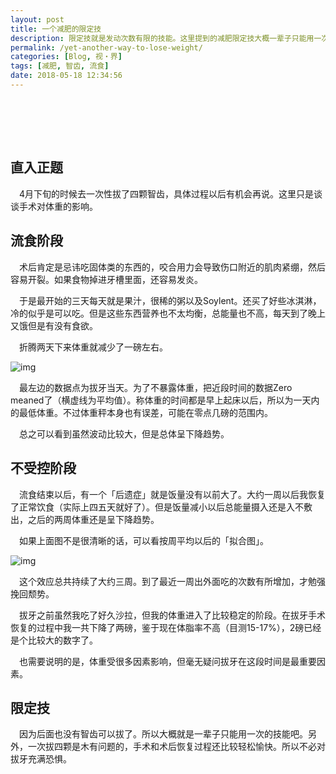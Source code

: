 ```yaml
---
layout: post
title: 一个减肥的限定技
description: 限定技就是发动次数有限的技能。这里提到的减肥限定技大概一辈子只能用一次。
permalink: /yet-another-way-to-lose-weight/
categories: [Blog, 视・界]
tags: [减肥, 智齿, 流食]
date: 2018-05-18 12:34:56
---
```


# 　

## 直入正题

　4月下旬的时候去一次性拔了四颗智齿，具体过程以后有机会再说。这里只是谈谈手术对体重的影响。

## 流食阶段

　术后肯定是忌讳吃固体类的东西的，咬合用力会导致伤口附近的肌肉紧绷，然后容易开裂。如果食物掉进牙槽里面，还容易发炎。

　于是最开始的三天每天就是果汁，很稀的粥以及Soylent。还买了好些冰淇淋，冷的似乎是可以吃。但是这些东西营养也不太均衡，总能量也不高，每天到了晚上又饿但是有没有食欲。

　折腾两天下来体重就减少了一磅左右。

![img](http://lanternd.qiniudn.com/Pic4Post/yet-another-way-to-lose-weight/daily-weight-curve.png "Daily weight curve")

　最左边的数据点为拔牙当天。为了不暴露体重，把近段时间的数据Zero meaned了（横虚线为平均值）。称体重的时间都是早上起床以后，所以为一天内的最低体重。不过体重秤本身也有误差，可能在零点几磅的范围内。

　总之可以看到虽然波动比较大，但是总体呈下降趋势。

## 不受控阶段

　流食结束以后，有一个「后遗症」就是饭量没有以前大了。大约一周以后我恢复了正常饮食（实际上四五天就好了）。但是饭量减小以后总能量摄入还是入不敷出，之后的两周体重还是呈下降趋势。

　如果上面图不是很清晰的话，可以看按周平均以后的「拟合图」。

![img](http://lanternd.qiniudn.com/Pic4Post/yet-another-way-to-lose-weight/weekly-weight-curve.png "Weekly weight curve")

　这个效应总共持续了大约三周。到了最近一周出外面吃的次数有所增加，才勉强挽回颓势。

　拔牙之前虽然我吃了好久沙拉，但我的体重进入了比较稳定的阶段。在拔牙手术恢复的过程中我一共下降了两磅，鉴于现在体脂率不高（目测15-17%），2磅已经是个比较大的数字了。

　也需要说明的是，体重受很多因素影响，但毫无疑问拔牙在这段时间是最重要因素。

## 限定技

　因为后面也没有智齿可以拔了。所以大概就是一辈子只能用一次的技能吧。另外，一次拔四颗是木有问题的，手术和术后恢复过程还比较轻松愉快。所以不必对拔牙充满恐惧。
